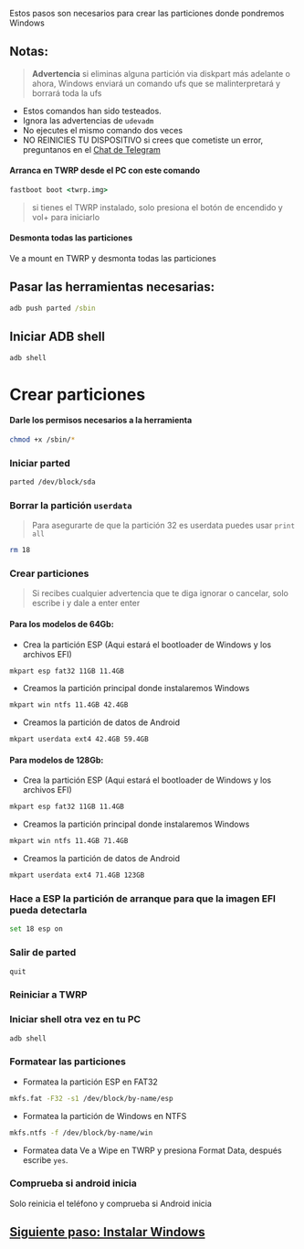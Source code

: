 Estos pasos son necesarios para crear las particiones donde pondremos Windows

## Notas:
> **Advertencia** si eliminas alguna partición via diskpart más adelante o ahora, Windows enviará un comando ufs que se malinterpretará y borrará toda la ufs
- Estos comandos han sido testeados.
- Ignora las advertencias de `udevadm`
- No ejecutes el mismo comando dos veces
- NO REINICIES TU DISPOSITIVO si crees que cometiste un error, preguntanos en el [Chat de Telegram](https://t.me/winonvayu)

#### Arranca en TWRP desde el PC con este comando
```cmd
fastboot boot <twrp.img>
```
> si tienes el TWRP instalado, solo presiona el botón de encendido y vol+ para iniciarlo

#### Desmonta todas las particiones
Ve a mount en TWRP y desmonta todas las particiones

## Pasar las herramientas necesarias:
```cmd
adb push parted /sbin
```

## Iniciar ADB shell
```cmd
adb shell
```

# Crear particiones
#### Darle los permisos necesarios a la herramienta
```sh
chmod +x /sbin/*
```

### Iniciar parted
```sh
parted /dev/block/sda
```


### Borrar la partición `userdata` 
>Para asegurarte de que la partición 32 es userdata puedes usar
>  `print all`
```sh
rm 18
```

### Crear particiones
> Si recibes cualquier advertencia que te diga ignorar o cancelar, solo escribe i y dale a enter enter

#### Para los modelos de 64Gb:

- Crea la partición ESP (Aqui estará el bootloader de Windows y los archivos EFI)
```sh
mkpart esp fat32 11GB 11.4GB
```

- Creamos la partición principal donde instalaremos Windows
```sh
mkpart win ntfs 11.4GB 42.4GB
```

- Creamos la partición de datos de Android
```sh
mkpart userdata ext4 42.4GB 59.4GB
```


#### Para modelos de 128Gb:

- Crea la partición ESP (Aqui estará el bootloader de Windows y los archivos EFI)
```sh
mkpart esp fat32 11GB 11.4GB
```

- Creamos la partición principal donde instalaremos Windows
```sh
mkpart win ntfs 11.4GB 71.4GB
```

- Creamos la partición de datos de Android
```sh
mkpart userdata ext4 71.4GB 123GB
```


### Hace a ESP la partición de arranque para que la imagen EFI pueda detectarla
```sh
set 18 esp on
```

### Salir de parted
```sh
quit
```

### Reiniciar a TWRP

### Iniciar shell otra vez en tu PC
```cmd
adb shell
```

### Formatear las particiones
-  Formatea la partición ESP en FAT32
```sh
mkfs.fat -F32 -s1 /dev/block/by-name/esp
```

-  Formatea la partición de Windows en NTFS
```sh
mkfs.ntfs -f /dev/block/by-name/win
```

- Formatea data
Ve a Wipe en TWRP y presiona Format Data, 
después escribe `yes`.

### Comprueba si android inicia
Solo reinicia el teléfono y comprueba si Android inicia


## [Siguiente paso: Instalar Windows](/guide/Español/2-instalacion-es.md)
